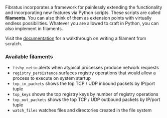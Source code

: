 Fibratus incorporates a framework for painlessly extending the functionality and incorporating new features via Python scripts. 
These scripts are called **filaments**. You can also think of them as extension points with virtually endless possibilities. 
Whatever you are allowed to craft in Python, you can also implement in filaments.

Visit the [documentation](https://www.fibratus.io/#/filaments/writing) for a walkthrough on writing a filament from scratch.

### Available filaments

- `fishy_netio` alerts when atypical processes produce network requests
- `registry_persistence` surfaces registry operations that would allow a process to execute on system startup
- `top_in_packets` shows the top TCP / UDP inbound packets by IP/port tuple
- `top_keys` shows the top registry keys by number of registry operations
- `top_out_packets` shows the top TCP / UDP outbound packets by IP/port tuple
- `watch_files` watches files and directories created in the file system
